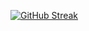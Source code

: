 [![GitHub Streak](https://streak-stats.demolab.com/?user=VozniakMykola&hide_border=true&timezone=Europe/Kiev)](https://git.io/streak-stats)
